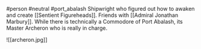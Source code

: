 #person #neutral #port_abalash
Shipwright who figured out how to awaken and create [[Sentient Figureheads]].  Friends with [[Admiral Jonathan Marbury]].  While there is technically a Commodore of Port Abalash, its Master Archeron who is really in charge.

![[archeron.jpg]]